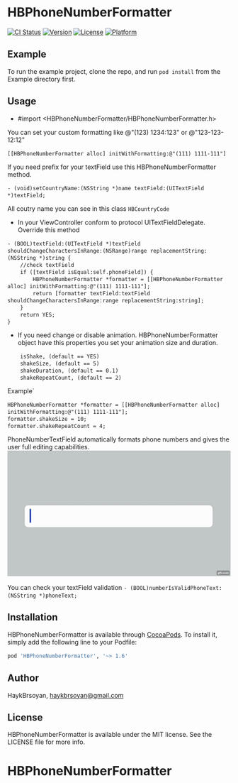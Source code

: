 # HBPhoneNumberFormatter

[![CI Status](http://img.shields.io/travis/HaykBrsoyan/HBPhoneNumberFormatter.svg?style=flat)](https://travis-ci.org/HaykBrsoyan/HBPhoneNumberFormatter)
[![Version](https://img.shields.io/cocoapods/v/HBPhoneNumberFormatter.svg?style=flat)](http://cocoapods.org/pods/HBPhoneNumberFormatter)
[![License](https://img.shields.io/cocoapods/l/HBPhoneNumberFormatter.svg?style=flat)](http://cocoapods.org/pods/HBPhoneNumberFormatter)
[![Platform](https://img.shields.io/cocoapods/p/HBPhoneNumberFormatter.svg?style=flat)](http://cocoapods.org/pods/HBPhoneNumberFormatter)

## Example

To run the example project, clone the repo, and run `pod install` from the Example directory first.

## Usage

- #import <HBPhoneNumberFormatter/HBPhoneNumberFormatter.h>

You can set your custom formatting like @"(123) 1234:123" or @"123-123-12:12"
```
[[HBPhoneNumberFormatter alloc] initWithFormatting:@"(111) 1111-111"]
```

If you need prefix for your textField use this HBPhoneNumberFormatter method.
```
- (void)setCountryName:(NSString *)name textField:(UITextField *)textField;
```
All coutry name you can see in this class ``` HBCountryCode ```

- In your ViewController conform to protocol UITextFieldDelegate. 
Override this method
```
- (BOOL)textField:(UITextField *)textField shouldChangeCharactersInRange:(NSRange)range replacementString:(NSString *)string {
    //check textField
    if ([textField isEqual:self.phoneField]) {
    	HBPhoneNumberFormatter *formatter = [[HBPhoneNumberFormatter alloc] initWithFormatting:@"(111) 1111-111"];
        return [formatter textField:textField shouldChangeCharactersInRange:range replacementString:string];
    }
    return YES;
}
```
- If you need change or disable animation. HBPhoneNumberFormatter object have this properties you set your animation size and duration.
``` 
	isShake, (default == YES)
	shakeSize, (default == 5)
	shakeDuration, (default == 0.1)
	shakeRepeatCount, (default == 2)
```

Example` 
``` 
HBPhoneNumberFormatter *formatter = [[HBPhoneNumberFormatter alloc] initWithFormatting:@"(111) 1111-111"];
formatter.shakeSize = 10;
formatter.shakeRepeatCount = 4; 
```
PhoneNumberTextField automatically formats phone numbers and gives the user full editing capabilities.
![alt text](https://github.com/Brsoyan/HBPhoneNumberFormatter/blob/master/app.gif)

You can check your textField validation ```- (BOOL)numberIsValidPhoneText:(NSString *)phoneText;```

## Installation

HBPhoneNumberFormatter is available through [CocoaPods](http://cocoapods.org). To install
it, simply add the following line to your Podfile:

```ruby
pod 'HBPhoneNumberFormatter', '~> 1.6'
```
## Author

HaykBrsoyan, haykbrsoyan@gmail.com

## License

HBPhoneNumberFormatter is available under the MIT license. See the LICENSE file for more info.
# HBPhoneNumberFormatter

